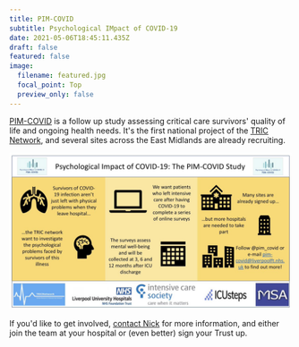 ```yaml
---
title: PIM-COVID
subtitle: Psychological IMpact of COVID-19
date: 2021-05-06T18:45:11.435Z
draft: false
featured: false
image:
  filename: featured.jpg
  focal_point: Top
  preview_only: false
---
```

[PIM-COVID](https://twitter.com/pim_covid) is a follow up study assessing critical care survivors' quality of life and ongoing health needs. It's the first national project of the [TRIC Network](http://www.tricnetwork.co.uk/), and several sites across the East Midlands are already recruiting.

![study outline](study_outline.jpg)

If you'd like to get involved, [contact Nick](/author/dr-nick-plummer/) for more information, and either join the team at your hospital or (even better) sign your Trust up. 
